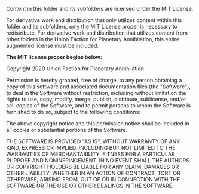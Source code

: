 Content in this folder and its subfolders are licensed under the MIT License. 

For derivative work and distribution that only utilizes content within this folder and its subfolders, only the MIT License proper is necessary to redistribute. For derivative work and distribution that utilizes content from other folders in the Union Faction for Planetary Annihilation, this entire augmented license must be included.

**The MIT license proper begins below:**

Copyright 2020 Union Faction for Planetary Annihilation

Permission is hereby granted, free of charge, to any person obtaining a copy of this software and associated documentation files (the "Software"), to deal in the Software without restriction, including without limitation the rights to use, copy, modify, merge, publish, distribute, sublicense, and/or sell copies of the Software, and to permit persons to whom the Software is furnished to do so, subject to the following conditions:

The above copyright notice and this permission notice shall be included in all copies or substantial portions of the Software.

THE SOFTWARE IS PROVIDED "AS IS", WITHOUT WARRANTY OF ANY KIND, EXPRESS OR IMPLIED, INCLUDING BUT NOT LIMITED TO THE WARRANTIES OF MERCHANTABILITY, FITNESS FOR A PARTICULAR PURPOSE AND NONINFRINGEMENT. IN NO EVENT SHALL THE AUTHORS OR COPYRIGHT HOLDERS BE LIABLE FOR ANY CLAIM, DAMAGES OR OTHER LIABILITY, WHETHER IN AN ACTION OF CONTRACT, TORT OR OTHERWISE, ARISING FROM, OUT OF OR IN CONNECTION WITH THE SOFTWARE OR THE USE OR OTHER DEALINGS IN THE SOFTWARE.